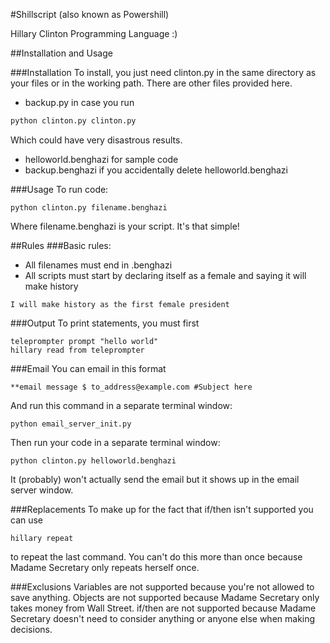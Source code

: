 #Shillscript (also known as Powershill)

Hillary Clinton Programming Language :)

##Installation and Usage

###Installation
To install, you just need clinton.py in the same directory as your files or in the working path.
There are other files provided here. 
- backup.py in case you run
```bash
python clinton.py clinton.py
```
Which could have very disastrous results.
- helloworld.benghazi for sample code
- backup.benghazi if you accidentally delete helloworld.benghazi

###Usage
To run code:
```
python clinton.py filename.benghazi
```
Where filename.benghazi is your script. It's that simple!


##Rules
###Basic rules:
- All filenames must end in .benghazi
- All scripts must start by declaring itself as a female and saying it will make history
```
I will make history as the first female president
```

###Output
To print statements, you must first
```
teleprompter prompt "hello world"
hillary read from teleprompter
```

###Email
You can email in this format
```
**email message $ to_address@example.com #Subject here
```
And run this command in a separate terminal window:
```
python email_server_init.py
```
Then run your code in a separate terminal window:
```
python clinton.py helloworld.benghazi
```
It (probably) won't actually send the email but it shows up in the email server window.

###Replacements
To make up for the fact that if/then isn't supported you can use
```
hillary repeat
```
to repeat the last command. You can't do this more than once because Madame Secretary only repeats herself once.

###Exclusions
Variables are not supported because you're not allowed to save anything.
Objects are not supported because Madame Secretary only takes money from Wall Street.
if/then are not supported because Madame Secretary doesn't need to consider anything or anyone else when making decisions.